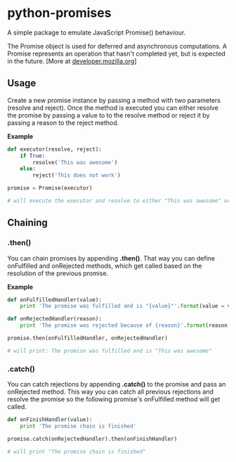 # python-promises

A simple package to emulate JavaScript Promise() behaviour.

The Promise object is used for deferred and asynchronous computations. A Promise represents an operation that hasn't completed yet, but is expected in the future.
[More at [developer.mozilla.org](https://developer.mozilla.org/en-US/docs/Web/JavaScript/Reference/Global_Objects/Promise)]

## Usage

Create a new promise instance by passing a method with two parameters (resolve and reject). Once the method is executed you can either resolve the promise by passing a value to to the resolve method or reject it by passing a reason to the reject method.

**Example**

```python
def executor(resolve, reject):
    if True:
        resolve('This was awesome')
    else:
        reject('This does not work')

promise = Promise(executor)

# will execute the executor and resolve to either "This was awesome" or "This does not work"
```

## Chaining

### .then()

You can chain promises by appending **.then()**. That way you can define onFulfilled and onRejected methods, which get called based on the resolution of the previous promise.

**Example**

```python
def onFulfilledHandler(value):
    print 'The promise was fulfilled and is "{value}"'.format(value = value)

def onRejectedHandler(reason):
    print 'The promise was rejected because of {reason}'.format(reason = reason)

promise.then(onFulfilledHandler, onRejectedHandler)

# will print: The promise was fulfilled and is "This was awesome"
```

### .catch()

You can catch rejections by appending **.catch()** to the promise and pass an onRejected method. This way you can catch all previous rejections and resolve the promise so the following promise's onFulfilled method will get called.

```python
def onFinishHandler(value):
    print 'The promise chain is finished'

promise.catch(onRejectedHandler).then(onFinishHandler)

# will print "The promise chain is finished"
```
